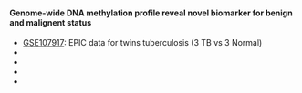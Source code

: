 #### Genome-wide DNA methylation profile reveal novel biomarker for benign and malignent status 
* [GSE107917](https://www.ncbi.nlm.nih.gov/geo/query/acc.cgi?acc=GSE107917): EPIC data for twins tuberculosis (3 TB vs 3 Normal)
*
*
*
*
